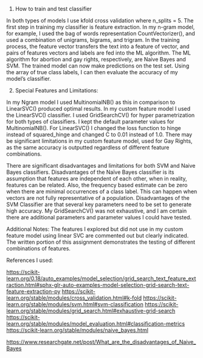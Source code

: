 1)	How to train and test classifier

In both types of models I use kfold cross validation where n_splits = 5. The first step in training my classifier is feature extraction. In my n-gram model, for example, I used the bag of words representation CountVectorizer(), and used a combination of unigrams, bigrams, and trigram. In the training process, the feature vector transfers the text into a feature of vector, and pairs of features vectors and labels are fed into the ML algorithm. The ML algorithm for abortion and gay rights, respectively, are Naive Bayes and SVM. The trained model can now make predictions on the test set. Using the array of true class labels, I can then evaluate the accuracy of my model’s classifier. 


2)	Special Features and Limitations:

In my Ngram model I used MultinomialNB() as this in comparison to LinearSVC() produced optimal results. In my custom feature model I used the LinearSVC() classifier. I used GridSearchCV() for hyper parametrization for both types of classifiers. I kept the default parameter values for MultinomialNB(). For LinearSVC() I changed the loss function to hinge instead of squared_hinge and changed C to 0.01 instead of 1.0. There may be significant limitations in my custom feature model, used for Gay Rights, as the same accuracy is outputted regardless of different feature combinations. 

There are significant disadvantages and limitations for both SVM and Naive Bayes classifiers. Disadvantages of the Naïve Bayes classifier is its assumption that features are independent of each other, when in reality, features can be related. Also, the frequency based estimate can be zero when there are minimal occurrences of a class label. This can happen when vectors are not fully representative of a population. Disadvantages of the SVM Classifier are that several key parameters need to be set to generate high accuracy. My GridSearchCV() was not exhaustive, and I am certain there are additional parameters and parameter values I could have tested. 

Additional Notes:
The features I explored but did not use in my custom feature model using linear SVC are commented out but clearly indicated. The written portion of this assignment demonstrates the testing of different combinations of features. 

References I used:

https://scikit-learn.org/0.18/auto_examples/model_selection/grid_search_text_feature_extraction.html#sphx-glr-auto-examples-model-selection-grid-search-text-feature-extraction-py
https://scikit-learn.org/stable/modules/cross_validation.html#k-fold
https://scikit-learn.org/stable/modules/svm.html#svm-classification
https://scikit-learn.org/stable/modules/grid_search.html#exhaustive-grid-search
https://scikit-learn.org/stable/modules/model_evaluation.html#classification-metrics
https://scikit-learn.org/stable/modules/naive_bayes.html

https://www.researchgate.net/post/What_are_the_disadvantages_of_Naive_Bayes




